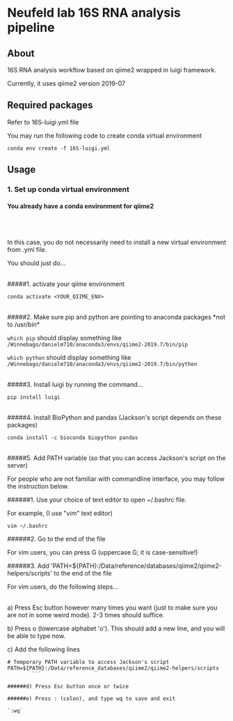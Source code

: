 # Neufeld lab 16S RNA analysis pipeline

## About
16S RNA analysis workflow based on qiime2 wrapped in luigi framework.

Currently, it uses qiime2 version 2019-07

## Required packages
Refer to 16S-luigi.yml file

You may run the following code to create conda virtual environment

`conda env create -f 16S-luigi.yml`

## Usage

### 1. Set up conda virtual environment

#### You already have a conda environment for qiime2
<br />
<br />

In this case, you do not necessarily need to install a new virtual environment from .yml file.

You should just do...


<br />
#####1. activate your qiime environment 

`conda activate <YOUR_QIIME_ENV>`

<br />
#####2. Make sure pip and python are pointing to anaconda packages *not to /usr/bin*

`which pip` should display something like `/Winnebago/danielm710/anaconda3/envs/qiime2-2019.7/bin/pip`

`which python` should display something like `/Winnebago/danielm710/anaconda3/envs/qiime2-2019.7/bin/python`

<br />
#####3. Install luigi by running the command...

`pip install luigi`

<br />
#####4. Install BioPython and pandas (Jackson's script depends on these packages)

`conda install -c bioconda biopython pandas`

<br />
#####5. Add PATH variable (so that you can access Jackson's script on the server)

For people who are not familiar with commandline interface, you may follow the instruction below.

######1. Use your choice of text editor to open ~/.bashrc file.

For example, (I use "vim" text editor)

`vim ~/.bashrc`

######2. Go to the end of the file

For vim users, you can press G (uppercase G; it is case-sensitive!) 

######3. Add 'PATH=${PATH}:/Data/reference/databases/qiime2/qiime2-helpers/scripts' to the end of the file

For vim users, do the following steps...

<br />
a) Press Esc button however many times you want (just to make sure you are not in some weird mode). 2-3 times should suffice. 

b) Press o (lowercase alphabet 'o'). This should add a new line, and you will be able to type now.

c) Add the following lines

```
# Temporary PATH variable to access Jackson's script
PATH=${PATH}:/Data/reference_databases/qiime2/qiime2-helpers/scripts
		```

######d) Press Esc button once or twice

######e) Press : (colon), and type wq to save and exit

`:wq`


```
